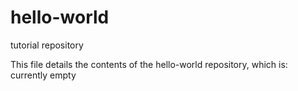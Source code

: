 # hello-world
tutorial repository

This file details the contents of the hello-world repository, which is:
currently empty
